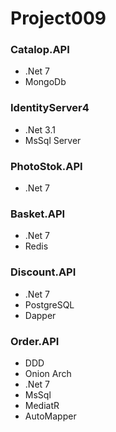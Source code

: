 # Project009

### Catalop.API
- .Net 7
- MongoDb

### IdentityServer4
- .Net 3.1
- MsSql Server

### PhotoStok.API
- .Net 7

### Basket.API
- .Net 7
- Redis

### Discount.API
- .Net 7
- PostgreSQL
- Dapper

### Order.API
- DDD
- Onion Arch
- .Net 7
- MsSql
- MediatR
- AutoMapper
